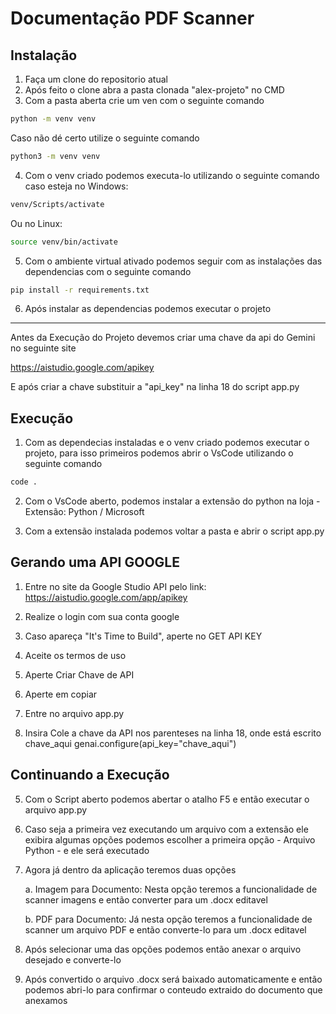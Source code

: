 # Documentação PDF Scanner
## Instalação

1. Faça um clone do repositorio atual
2. Após feito o clone abra a pasta clonada "alex-projeto" no CMD
3. Com a pasta aberta crie um ven com o seguinte comando

```bash
python -m venv venv
```

Caso não dé certo utilize o seguinte comando

```bash
python3 -m venv venv
```

4. Com o venv criado podemos executa-lo utilizando o seguinte comando caso esteja no Windows:

```bash
venv/Scripts/activate
```

Ou no Linux:

```bash
source venv/bin/activate
```

5. Com o ambiente virtual ativado podemos seguir com as instalações das dependencias com o seguinte comando

```bash
pip install -r requirements.txt
```

6. Após instalar as dependencias podemos executar o projeto

---

Antes da Execução do Projeto devemos criar uma chave da api do Gemini no seguinte site

https://aistudio.google.com/apikey

E após criar a chave substituir a "api_key" na linha 18 do script app.py

## Execução

1. Com as dependecias instaladas e o venv criado podemos executar o projeto, para isso primeiros podemos abrir o VsCode utilizando o seguinte comando

```bash
code .
```

2. Com o VsCode aberto, podemos instalar a extensão do python na loja - Extensão: Python / Microsoft

3. Com a extensão instalada podemos voltar a pasta e abrir o script app.py

## Gerando uma API GOOGLE

1. Entre no site da Google Studio API pelo link: https://aistudio.google.com/app/apikey

2. Realize o login com sua conta google

3. Caso apareça "It's Time to Build", aperte no GET API KEY

4. Aceite os termos de uso

5. Aperte Criar Chave de API

6. Aperte em copiar

7. Entre no arquivo app.py

8. Insira Cole a chave da API nos parenteses na linha 18, onde está escrito chave_aqui genai.configure(api_key="chave_aqui")

## Continuando a Execução 

5. Com o Script aberto podemos abertar o atalho F5 e então executar o arquivo app.py

6. Caso seja a primeira vez executando um arquivo com a extensão ele exibira algumas opções podemos escolher a primeira opção - Arquivo Python - e ele será executado

7. Agora já dentro da aplicação teremos duas opções

   a. Imagem para Documento:
   Nesta opção teremos a funcionalidade de scanner imagens e então converter para um .docx editavel

   b. PDF para Documento:
   Já nesta opção teremos a funcionalidade de scanner um arquivo PDF e então converte-lo para um .docx editavel

8. Após selecionar uma das opções podemos então anexar o arquivo desejado e converte-lo

9. Após convertido o arquivo .docx será baixado automaticamente e então podemos abri-lo para confirmar o conteudo extraido do documento que anexamos
